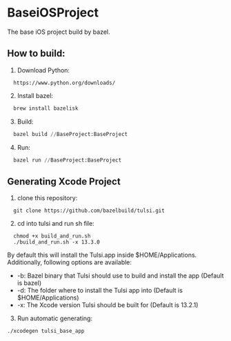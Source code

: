 # BaseiOSProject
The base iOS project build by bazel.

## How to build:
1. Download Python:
  ```
    https://www.python.org/downloads/
  ```

2. Install bazel:
  ```py
    brew install bazelisk
  ```
3. Build:
  ```py
    bazel build //BaseProject:BaseProject  
  ```
4. Run:  
  ```py
    bazel run //BaseProject:BaseProject  
  ```
  
## Generating Xcode Project
1. clone this repository:
  ```
    git clone https://github.com/bazelbuild/tulsi.git
  ```
2. cd into tulsi and run sh file:
  ```
    chmod +x build_and_run.sh
    ./build_and_run.sh -x 13.3.0
  ```
  By default this will install the Tulsi.app inside $HOME/Applications. Additionally, following options are available:

 - -b: Bazel binary that Tulsi should use to build and install the app (Default is bazel)
 - -d: The folder where to install the Tulsi app into (Default is $HOME/Applications)
 - -x: The Xcode version Tulsi should be built for (Default is 13.2.1)

 3. Run automatic generating:
 ```
./xcodegen tulsi_base_app
 ```